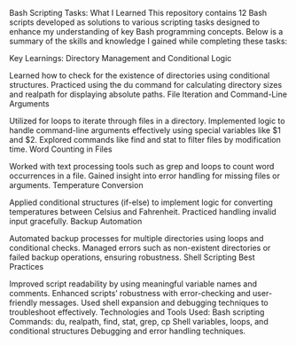 Bash Scripting Tasks: What I Learned
This repository contains 12 Bash scripts developed as solutions to various scripting tasks designed to enhance my understanding of key Bash programming concepts. Below is a summary of the skills and knowledge I gained while completing these tasks:

Key Learnings:
Directory Management and Conditional Logic

Learned how to check for the existence of directories using conditional structures.
Practiced using the du command for calculating directory sizes and realpath for displaying absolute paths.
File Iteration and Command-Line Arguments

Utilized for loops to iterate through files in a directory.
Implemented logic to handle command-line arguments effectively using special variables like $1 and $2.
Explored commands like find and stat to filter files by modification time.
Word Counting in Files

Worked with text processing tools such as grep and loops to count word occurrences in a file.
Gained insight into error handling for missing files or arguments.
Temperature Conversion

Applied conditional structures (if-else) to implement logic for converting temperatures between Celsius and Fahrenheit.
Practiced handling invalid input gracefully.
Backup Automation

Automated backup processes for multiple directories using loops and conditional checks.
Managed errors such as non-existent directories or failed backup operations, ensuring robustness.
Shell Scripting Best Practices

Improved script readability by using meaningful variable names and comments.
Enhanced scripts’ robustness with error-checking and user-friendly messages.
Used shell expansion and debugging techniques to troubleshoot effectively.
Technologies and Tools Used:
Bash scripting
Commands: du, realpath, find, stat, grep, cp
Shell variables, loops, and conditional structures
Debugging and error handling techniques.



